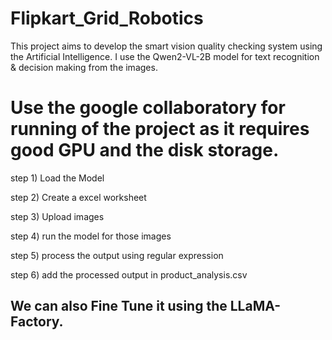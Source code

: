 # Flipkart_Grid_Robotics
This project aims to develop the smart vision quality checking system using the Artificial Intelligence. I use the Qwen2-VL-2B model for text recognition &amp; decision making from the images.

# Use the google collaboratory for running of the project as it requires good GPU and the disk storage.

step 1) Load the Model

step 2) Create a excel worksheet

step 3) Upload images

step 4) run the model for those images

step 5) process the output using regular expression

step 6) add the processed output in product_analysis.csv

## We can also Fine Tune it using the LLaMA-Factory. 
